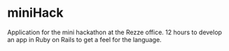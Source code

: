 miniHack
========

Application for the mini hackathon at the Rezze office.  12 hours to develop an app in Ruby on Rails to get a feel for the language.
